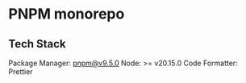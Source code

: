 # PNPM monorepo

## Tech Stack

Package Manager: pnpm@v9.5.0
Node: >= v20.15.0
Code Formatter: Prettier
